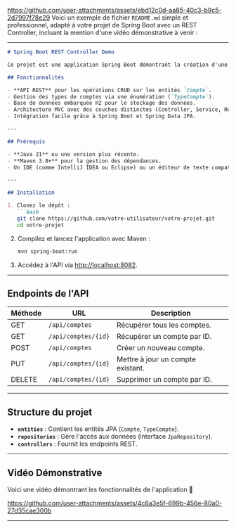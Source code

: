 
https://github.com/user-attachments/assets/ebd12c0d-aa85-40c3-b9c5-2d7997f78e29
Voici un exemple de fichier `README.md` simple et professionnel, adapté à votre projet de Spring Boot avec un REST Controller, incluant la mention d'une vidéo démonstrative à venir :

---

```markdown
# Spring Boot REST Controller Demo

Ce projet est une application Spring Boot démontrant la création d'une API REST simple pour la gestion des comptes (CRUD). Il utilise Spring Boot 3.3.5 et Java 21.

## Fonctionnalités

- **API REST** pour les opérations CRUD sur les entités `Compte`.
- Gestion des types de comptes via une énumération (`TypeCompte`).
- Base de données embarquée H2 pour le stockage des données.
- Architecture MVC avec des couches distinctes (Controller, Service, Repository).
- Intégration facile grâce à Spring Boot et Spring Data JPA.

---

## Prérequis

- **Java 21** ou une version plus récente.
- **Maven 3.8+** pour la gestion des dépendances.
- Un IDE (comme IntelliJ IDEA ou Eclipse) ou un éditeur de texte compatible avec Spring Boot.

---

## Installation

1. Clonez le dépôt :
   ```bash
   git clone https://github.com/votre-utilisateur/votre-projet.git
   cd votre-projet
   ```

2. Compilez et lancez l'application avec Maven :
   ```bash
   mvn spring-boot:run
   ```

3. Accédez à l'API via [http://localhost:8082](http://localhost:8082).

---

## Endpoints de l'API

| Méthode | URL                     | Description                        |
|---------|-------------------------|------------------------------------|
| GET     | `/api/comptes`          | Récupérer tous les comptes.        |
| GET     | `/api/comptes/{id}`     | Récupérer un compte par ID.        |
| POST    | `/api/comptes`          | Créer un nouveau compte.           |
| PUT     | `/api/comptes/{id}`     | Mettre à jour un compte existant.  |
| DELETE  | `/api/comptes/{id}`     | Supprimer un compte par ID.        |

---

## Structure du projet

- **`entities`** : Contient les entités JPA (`Compte`, `TypeCompte`).
- **`repositories`** : Gère l'accès aux données (interface `JpaRepository`).
- **`controllers`** : Fournit les endpoints REST.

---

## Vidéo Démonstrative

Voici une vidéo démontrant les fonctionnalités de l'application 🎥


https://github.com/user-attachments/assets/4c6a3e5f-699b-456e-80a0-27d35cae300b


---


